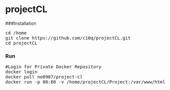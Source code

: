# projectCL

###Installation
<pre>
cd /home
git clone https://github.com/c10q/projectCL.git
cd projectCL
</pre>

### Run
<pre>
#Login for Private Docker Repository
docker login
docker pull no0907/project-cl
docker run -p 80:80 -v /home/projectCL/Project:/var/www/html no0907/project-cl

</pre>

